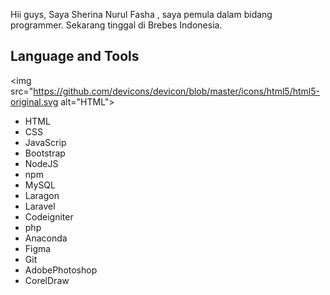 Hii guys, Saya Sherina Nurul Fasha 
, saya pemula dalam bidang programmer. Sekarang tinggal di Brebes Indonesia.

## Language and Tools
<img src="https://github.com/devicons/devicon/blob/master/icons/html5/html5-original.svg alt="HTML">

- HTML
- CSS
- JavaScrip
- Bootstrap
- NodeJS
- npm
- MySQL
- Laragon
- Laravel
- Codeigniter
- php
- Anaconda
- Figma
- Git
- AdobePhotoshop
- CorelDraw
